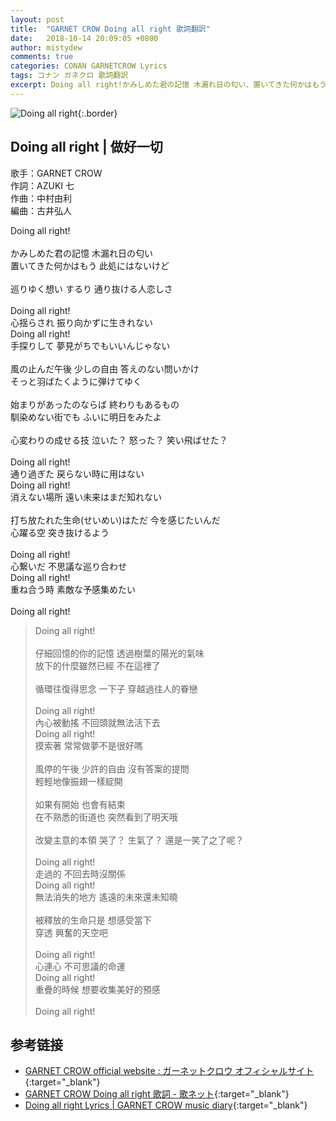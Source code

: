 ```yaml
---
layout: post
title:  "GARNET CROW Doing all right 歌詞翻訳"
date:   2018-10-14 20:09:05 +0800
author: mistydew
comments: true
categories: CONAN GARNETCROW Lyrics
tags: コナン ガネクロ 歌詞翻訳
excerpt: Doing all right!かみしめた君の記憶 木漏れ日の匂い、置いてきた何かはもう 此処にはないけど。
---
```

![Doing all right](https://raw.githubusercontent.com/mistydew/gc2/master/cover/single/SG29_Doing%20all%20right.jpg){:.border}

## Doing all right | 做好一切

歌手：GARNET CROW<br>
作詞：AZUKI 七<br>
作曲：中村由利<br>
編曲：古井弘人<br>

<div class="lyric-original">
<p>
Doing all right!<br>
<br>
かみしめた君の記憶 木漏れ日の匂い<br>
置いてきた何かはもう 此処にはないけど<br>
<br>
巡りゆく想い するり 通り抜ける人恋しさ<br>
<br>
Doing all right!<br>
心揺らされ 振り向かずに生きれない<br>
Doing all right!<br>
手探りして 夢見がちでもいいんじゃない<br>
<br>
風の止んだ午後 少しの自由 答えのない問いかけ<br>
そっと羽ばたくように弾けてゆく<br>
<br>
始まりがあったのならば 終わりもあるもの<br>
馴染めない街でも ふいに明日をみたよ<br>
<br>
心変わりの成せる技 泣いた？ 怒った？ 笑い飛ばせた？<br>
<br>
Doing all right!<br>
通り過ぎた 戻らない時に用はない<br>
Doing all right!<br>
消えない場所 遠い未来はまだ知れない<br>
<br>
打ち放たれた生命(せいめい)はただ 今を感じたいんだ<br>
心躍る空 突き抜けるよう<br>
<br>
Doing all right!<br>
心繋いだ 不思議な巡り合わせ<br>
Doing all right!<br>
重ね合う時 素敵な予感集めたい<br>
<br>
Doing all right!
</p>
</div>

<div class="lyric-translation">
<blockquote>
Doing all right!<br>
<br>
仔細回憶的你的記憶 透過樹葉的陽光的氣味<br>
放下的什麼雖然已經 不在這裡了<br>
<br>
循環往復得思念 一下子 穿越過往人的眷戀<br>
<br>
Doing all right!<br>
內心被動搖 不回頭就無法活下去<br>
Doing all right!<br>
摸索著 常常做夢不是很好嗎<br>
<br>
風停的午後 少許的自由 沒有答案的提問<br>
輕輕地像振翅一樣綻開<br>
<br>
如果有開始 也會有結束<br>
在不熟悉的街道也 突然看到了明天哦<br>
<br>
改變主意的本領 哭了？ 生氣了？ 還是一笑了之了呢？<br>
<br>
Doing all right!<br>
走過的 不回去時沒關係<br>
Doing all right!<br>
無法消失的地方 遙遠的未來還未知曉<br>
<br>
被釋放的生命只是 想感受當下<br>
穿透 興奮的天空吧<br>
<br>
Doing all right!<br>
心連心 不可思議的命運<br>
Doing all right!<br>
重疊的時候 想要收集美好的預感<br>
<br>
Doing all right!
</blockquote>
</div>

## 参考链接

* [GARNET CROW official website : ガーネットクロウ オフィシャルサイト](http://www.garnetcrow.com){:target="_blank"}
* [GARNET CROW Doing all right 歌詞 - 歌ネット](https://www.uta-net.com/song/79833){:target="_blank"}
* [Doing all right Lyrics \| GARNET CROW music diary](https://mistydew.github.io/gc/lyrics/original/Doing%20all%20right.html){:target="_blank"}
